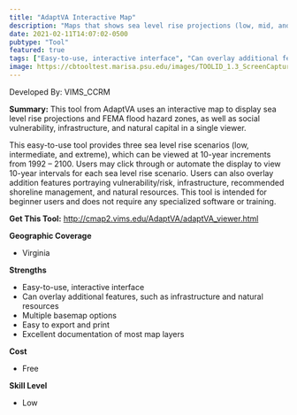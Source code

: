 ```yaml
---
title: "AdaptVA Interactive Map"
description: "Maps that shows sea level rise projections (low, mid, and high) in relationship to social vulnerability, infrastructure, management, and natural resources."
date: 2021-02-11T14:07:02-0500
pubtype: "Tool"
featured: true
tags: ["Easy-to-use, interactive interface", "Can overlay additional features, such as infrastructure and natural resources", "Multiple basemap options", "Easy to export and print", "Excellent documentation of most map layers"]
image: https://cbtooltest.marisa.psu.edu/images/TOOLID_1.3_ScreenCapture-1.png
---
```

Developed By: VIMS_CCRM

**Summary:** This tool from AdaptVA uses an interactive map to display sea level rise projections and FEMA flood hazard zones, as well as social vulnerability, infrastructure, and natural capital in a single viewer. 

This easy-to-use tool provides three sea level rise scenarios (low, intermediate, and extreme), which can be viewed at 10-year increments from 1992 – 2100. Users may click through or automate the display to view 10-year intervals for each sea level rise scenario. Users can also overlay addition features portraying vulnerability/risk, infrastructure, recommended shoreline management, and natural resources.  This tool is intended for beginner users and does not require any specialized software or training.

__**Get This Tool:**__ http://cmap2.vims.edu/AdaptVA/adaptVA_viewer.html

__**Geographic Coverage**__
- Virginia

__**Strengths**__
-  Easy-to-use, interactive interface
-  Can overlay additional features, such as infrastructure and natural resources
-   Multiple basemap options
-   Easy to export and print
-   Excellent documentation of most map layers

__**Cost**__
- Free

__**Skill Level**__
- Low
